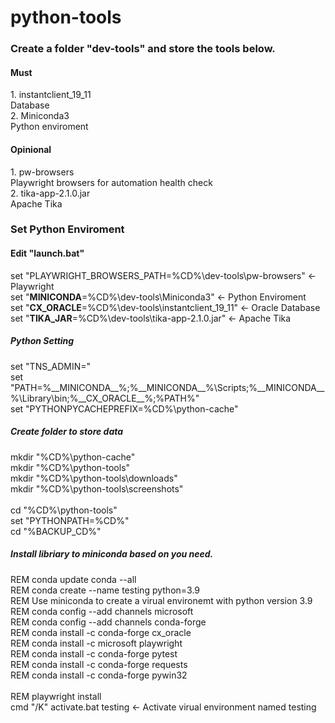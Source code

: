 # python-tools
<h3>Create a folder "dev-tools" and store the tools below.</h3>
<h4>Must</h4>
1. 	instantclient_19_11<br/>
	Database<br/>
2. 	Miniconda3<br/>
	Python enviroment

<h4>Opinional</h4>
1.	pw-browsers<br/>
	Playwright browsers for automation health check<br/>
2.	tika-app-2.1.0.jar<br/>
	Apache Tika

<h3>Set Python Enviroment</h3>
<h4>Edit "launch.bat"</h4>

set "PLAYWRIGHT_BROWSERS_PATH=%CD%\dev-tools\pw-browsers"	<- Playwright<br/>
set "__MINICONDA__=%CD%\dev-tools\Miniconda3"				<- Python Enviroment<br/>
set "__CX_ORACLE__=%CD%\dev-tools\instantclient_19_11"		<- Oracle Database<br/>
set "__TIKA_JAR__=%CD%\dev-tools\tika-app-2.1.0.jar"		<- Apache Tika

<h5>Python Setting</h5>
set "TNS_ADMIN="<br/>
set "PATH=%__MINICONDA__%;%__MINICONDA__%\Scripts;%__MINICONDA__%\Library\bin;%__CX_ORACLE__%;%PATH%"<br/>
set "PYTHONPYCACHEPREFIX=%CD%\python-cache"

<h5>Create folder to store data</h5>
mkdir "%CD%\python-cache"<br/>
mkdir "%CD%\python-tools"<br/>
mkdir "%CD%\python-tools\downloads"<br/>
mkdir "%CD%\python-tools\screenshots"<br/>
<br/>
cd "%CD%\python-tools"<br/>
set "PYTHONPATH=%CD%"<br/>
cd "%BACKUP_CD%"

<h5>Install libriary to miniconda based on you need.</h5>
REM conda update conda --all<br/>
REM conda create --name testing python=3.9<br/>
REM Use miniconda to create a virual environemt with python version 3.9<br/>
REM conda config --add channels microsoft <br/>
REM conda config --add channels conda-forge<br/>
REM conda install -c conda-forge cx_oracle <br/>
REM conda install -c microsoft playwright<br/>
REM conda install -c conda-forge pytest<br/>
REM conda install -c conda-forge requests<br/>
REM conda install -c conda-forge pywin32<br/>
<br/>
REM playwright install<br/>
cmd "/K" activate.bat testing        <- Activate virual environment named testing                   
